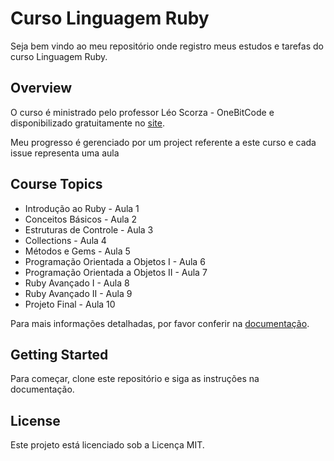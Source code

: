 # Curso Linguagem Ruby

Seja bem vindo ao meu repositório onde registro meus estudos e tarefas do curso Linguagem Ruby.


## Overview
O  curso é ministrado pelo professor Léo Scorza - OneBitCode e disponibilizado gratuitamente no [site](https://cursos.onebitcode.com/).

Meu progresso é gerenciado por um project referente a este curso e cada issue representa uma aula
## Course Topics
- Introdução ao Ruby - Aula 1
- Conceitos Básicos - Aula 2
- Estruturas de Controle - Aula 3
- Collections - Aula 4
- Métodos e Gems - Aula 5
- Programação Orientada a Objetos I - Aula 6
- Programação Orientada a Objetos II - Aula 7
- Ruby Avançado I - Aula 8
- Ruby Avançado II - Aula 9
- Projeto Final - Aula 10

Para mais informações detalhadas, por favor conferir na [documentação](./ruby_language/docs/DOCUMENTATION.md).

## Getting Started
Para começar, clone este repositório e siga as instruções na documentação.

## License
Este projeto está licenciado sob a Licença MIT.